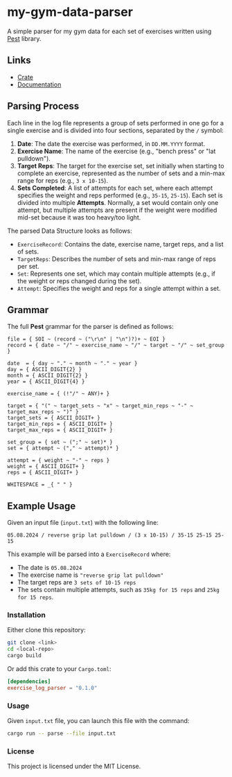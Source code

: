 # my-gym-data-parser

A simple parser for my gym data for each set of exercises written using [Pest](https://pest.rs/) library.

## Links
* [Crate](https://crates.io/crates/my-gym-data-rust-parser)
* [Documentation](https://docs.rs/my-gym-data-rust-parser/0.1.0/my_gym_data_rust_parser/)

## Parsing Process

Each line in the log file represents a group of sets performed in one go for a single exercise and is divided into four sections, separated by the `/` symbol:

1. **Date**: The date the exercise was performed, in `DD.MM.YYYY` format.
2. **Exercise Name**: The name of the exercise (e.g., "bench press" or "lat pulldown").
3. **Target Reps**: The target for the exercise set, set initially when starting to complete an exercise, represented as the number of sets and a min-max range for reps (e.g., `3 x 10-15`).
4. **Sets Completed**: A list of attempts for each set, where each attempt specifies the weight and reps performed (e.g., `35-15`, `25-15`). Each set is divided into multiple **Attempts**. Normally, a set would contain only one attempt, but multiple attempts are present if the weight were modified mid-set because it was too heavy/too light.

The parsed Data Structure looks as follows:

- `ExerciseRecord`: Contains the date, exercise name, target reps, and a list of sets.
- `TargetReps`: Describes the number of sets and min-max range of reps per set.
- `Set`: Represents one set, which may contain multiple attempts (e.g., if the weight or reps changed during the set).
- `Attempt`: Specifies the weight and reps for a single attempt within a set.

## Grammar

The full **Pest** grammar for the parser is defined as follows:

```pest
file = { SOI ~ (record ~ ("\r\n" | "\n")?)+ ~ EOI }
record = { date ~ "/" ~ exercise_name ~ "/" ~ target ~ "/" ~ set_group }

date  = { day ~ "." ~ month ~ "." ~ year }
day = { ASCII_DIGIT{2} }
month = { ASCII_DIGIT{2} }
year = { ASCII_DIGIT{4} }

exercise_name = { (!"/" ~ ANY)+ }

target = { "(" ~ target_sets ~ "x" ~ target_min_reps ~ "-" ~ target_max_reps ~ ")" }
target_sets = { ASCII_DIGIT+ }
target_min_reps = { ASCII_DIGIT+ }
target_max_reps = { ASCII_DIGIT+ }

set_group = { set ~ (";" ~ set)* }
set = { attempt ~ ("," ~ attempt)* }

attempt = { weight ~ "-" ~ reps }
weight = { ASCII_DIGIT+ }
reps = { ASCII_DIGIT+ }

WHITESPACE = _{ " " }
```

## Example Usage

Given an input file (`input.txt`) with the following line:

```text
05.08.2024 / reverse grip lat pulldown / (3 x 10-15) / 35-15 25-15 25-15
```

This example will be parsed into a `ExerciseRecord` where:
- The date is `05.08.2024`
- The exercise name is `"reverse grip lat pulldown"`
- The target reps are `3 sets of 10-15 reps`
- The sets contain multiple attempts, such as `35kg for 15 reps` and `25kg for 15 reps`.

### Installation

Either clone this repository:

```sh
git clone <link>
cd <local-repo>
cargo build
```

Or add this crate to your `Cargo.toml`:

```toml
[dependencies]
exercise_log_parser = "0.1.0"
```

### Usage

Given `input.txt` file, you can launch this file with the command:

```sh
cargo run -- parse --file input.txt
```

### License

This project is licensed under the MIT License.
